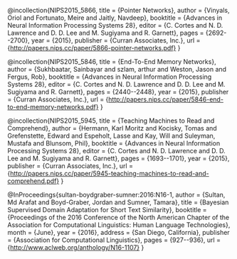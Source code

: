 
@incollection{NIPS2015_5866,
title = {Pointer Networks},
author = {Vinyals, Oriol and Fortunato, Meire and Jaitly, Navdeep},
booktitle = {Advances in Neural Information Processing Systems 28},
editor = {C. Cortes and N. D. Lawrence and D. D. Lee and M. Sugiyama and R. Garnett},
pages = {2692--2700},
year = {2015},
publisher = {Curran Associates, Inc.},
url = {http://papers.nips.cc/paper/5866-pointer-networks.pdf}
}

@incollection{NIPS2015_5846,
title = {End-To-End Memory Networks},
author = {Sukhbaatar, Sainbayar and szlam, arthur and Weston, Jason and Fergus, Rob},
booktitle = {Advances in Neural Information Processing Systems 28},
editor = {C. Cortes and N. D. Lawrence and D. D. Lee and M. Sugiyama and R. Garnett},
pages = {2440--2448},
year = {2015},
publisher = {Curran Associates, Inc.},
url = {http://papers.nips.cc/paper/5846-end-to-end-memory-networks.pdf}
}

@incollection{NIPS2015_5945,
title = {Teaching Machines to Read and Comprehend},
author = {Hermann, Karl Moritz and Kocisky, Tomas and Grefenstette, Edward and Espeholt, Lasse and Kay, Will and Suleyman, Mustafa and Blunsom, Phil},
booktitle = {Advances in Neural Information Processing Systems 28},
editor = {C. Cortes and N. D. Lawrence and D. D. Lee and M. Sugiyama and R. Garnett},
pages = {1693--1701},
year = {2015},
publisher = {Curran Associates, Inc.},
url = {http://papers.nips.cc/paper/5945-teaching-machines-to-read-and-comprehend.pdf}
}

@InProceedings{sultan-boydgraber-sumner:2016:N16-1,
  author    = {Sultan, Md Arafat  and  Boyd-Graber, Jordan  and  Sumner, Tamara},
  title     = {Bayesian Supervised Domain Adaptation for Short Text Similarity},
  booktitle = {Proceedings of the 2016 Conference of the North American Chapter of the Association for Computational Linguistics: Human Language Technologies},
  month     = {June},
  year      = {2016},
  address   = {San Diego, California},
  publisher = {Association for Computational Linguistics},
  pages     = {927--936},
  url       = {http://www.aclweb.org/anthology/N16-1107}
}
